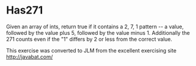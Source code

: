 # Has271 #
Given an
array of ints, return true if it contains a 2, 7, 1 pattern -- a value,
followed by the value plus 5, followed by the value minus 1.
Additionally the 271 counts even if the "1" differs by 2 or less from
the correct value.

This exercise was converted to JLM from the excellent exercising site http://javabat.com/

